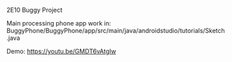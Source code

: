 2E10 Buggy Project

Main processing phone app work in: BuggyPhone/BuggyPhone/app/src/main/java/androidstudio/tutorials/Sketch.java

Demo: https://youtu.be/GMDT6vAtgIw


		

